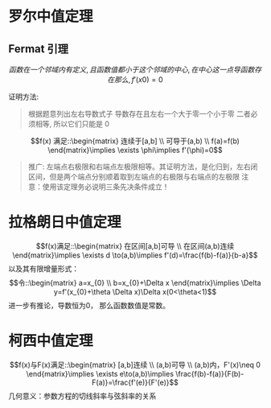 #  罗尔中值定理
## Fermat 引理
$$
函数在一个邻域内有定义, 且函数值都小于这个邻域的中心, 在中心这一点导函数存在
那么, f'(x0) = 0
$$

证明方法: 
>根据题意列出左右导数式子
>导数存在且左右一个大于零一个小于零
>二者必须相等, 所以它们只能是 0 

$$f(x) 满足::\begin{matrix}
连续于[a,b] \\
可导于(a,b) \\
f(a)=f(b)
\end{matrix}\implies \exists \phi\implies f'(\phi)=0$$
>推广: 左端点右极限和右端点左极限相等。其证明方法，是化归到，左右闭区间，但是两个端点分别顺着取到左端点的右极限与右端点的左极限
>注意：使用该定理务必说明三条先决条件成立！

# 拉格朗日中值定理

$$f(x)满足::\begin{matrix}
在区间[a,b]可导 \\
在区间(a,b)连续
\end{matrix}\implies \exists d \to(a,b)\implies f'(d)=\frac{f(b)-f(a)}{b-a}$$
以及其有限增量形式：
$$令::\begin{matrix}
a=x_{0} \\
b=x_{0}+\Delta x
\end{matrix}\implies \Delta y=f'(x_{0}+\theta \Delta x)\Delta x(0<\theta<1)$$
进一步有推论，导数恒为0， 那么函数数值是常数。

# 柯西中值定理
$$f(x)与F(x)满足::\begin{matrix}
[a,b]连续 \\
(a,b)可导 \\
(a,b)内，F'(x)\neq 0
\end{matrix}\implies \exists e\to(a,b)\implies \frac{f(b)-f(a)}{F(b)-F(a)}=\frac{f'(e)}{F'(e)}$$
几何意义：参数方程的切线斜率与弦斜率的关系